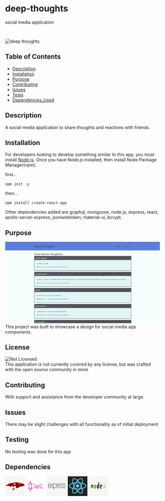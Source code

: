# deep-thoughts

social media application

<br>

![deep thoughts](client/src/img/deep_thoughts.gif)

## Table of Contents

- [Description](#description)
- [Installation](#installation)
- [Purpose](#purpose)
- [Contributing](#contributing)
- [Issues](#issues)
- [Tests](#tests)
- [Dependencies_Used](#dependencies)

## Description

A social media application to share thoughts and reactions with friends.

## Installation

For developers looking to develop something similar to this app, you must install [Node.js](https://nodejs.org/en/). Once you have Node.js installed, then install Node Package Manager(npm).

first...

```
npm init -y
```

then...

```
npm install create-react-app
```

Other dependencies added are graphql, mongoose, node.js, express, react, apollo-server-express, jsonwebtoken, material-ui, bcrypt.

## Purpose

![deep thoughts](client/src/img/deep-thoughts-mern-app.png)
This project was built to showcase a design for social media app components.

## License

![Not Licensed](https://img.shields.io/badge/license--tertiary)
<br />
This application is not currently covered by any license, but was crafted with the open source community in mind.

## Contributing

With support and assistance from the developer community at large.

## Issues

There may be slight challenges with all functionality as of initial deployment

## Testing

No testing was done for this app

## Dependencies

<p>
<img src="client/src/img/mongoose-js-logo.png" width="64" height="64">
<img src="client/src/img/graphql.png" width="64" height="64">
<img src="client/src/img/express-js-logo.png" width="64" height="64">
<img src="client/src/img/reactjs.png" width="64" height="64">
<img src="client/src/img/node-js-logo.png" width="64" height="64">
</p>
